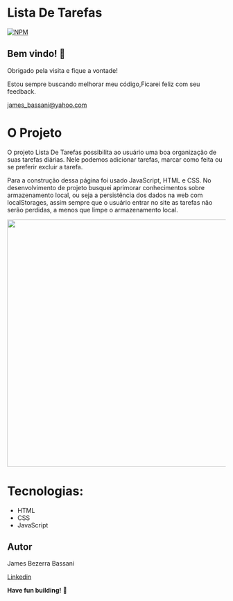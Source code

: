 # Lista De Tarefas

[![NPM](https://img.shields.io/npm/l/react)](https://github.com/Jheimys/Electronic_battery/blob/master/LICENCE)

## Bem vindo! 👋

Obrigado pela visita e fique a vontade!

Estou sempre buscando melhorar meu código,Ficarei feliz com seu feedback.

james_bassani@yahoo.com

# O Projeto
O projeto Lista De Tarefas possibilita ao usuário uma boa organização de suas tarefas diárias. Nele podemos adicionar tarefas, marcar como feita ou
se preferir excluir a tarefa. 

Para a construção dessa página foi usado JavaScript, HTML e CSS. No desenvolvimento de projeto busquei aprimorar conhecimentos sobre armazenamento local, ou seja a 
persistência dos dados na web com localStorages, assim sempre que o usuário entrar no site as tarefas não serão perdidas, a menos que limpe o armazenamento local.


 
  
  <p align=center>
    <image width="570" heigth="570" src='https://github.com/Jheimys/assets/blob/master/lista_de_Tarefas.png'>
  </p>

  
  

# Tecnologias:

- HTML
- CSS
- JavaScript

## Autor

James Bezerra Bassani

[Linkedin](https://www.linkedin.com/in/jheimys/)

**Have fun building!** 🚀
